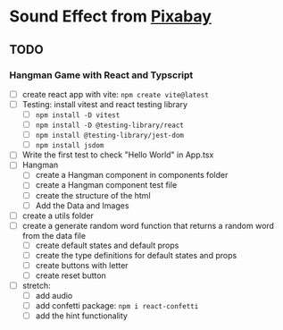 # Sound Effect from <a href="https://pixabay.com/?utm_source=link-attribution&amp;utm_medium=referral&amp;utm_campaign=music&amp;utm_content=6263">Pixabay</a>

## TODO

### Hangman Game with React and Typscript

- [ ] create react app with vite: `npm create vite@latest`
- [ ] Testing: install vitest and react testing library
  - [ ] `npm install -D vitest`
  - [ ] `npm install -D @testing-library/react`
  - [ ] `npm install @testing-library/jest-dom`
  - [ ] `npm install jsdom`
- [ ] Write the first test to check "Hello World" in App.tsx
- [ ] Hangman
  - [ ] create a Hangman component in components folder
  - [ ] create a Hangman component test file
  - [ ] create the structure of the html
  - [ ] Add the Data and Images
- [ ] create a utils folder
- [ ] create a generate random word function that returns a random word
      from the data file
  - [ ] create default states and default props
  - [ ] create the type definitions for default states and props
  - [ ] create buttons with letter
  - [ ] create reset button
- [ ] stretch:
  - [ ] add audio
  - [ ] add confetti package: `npm i react-confetti`
  - [ ] add the hint functionality
